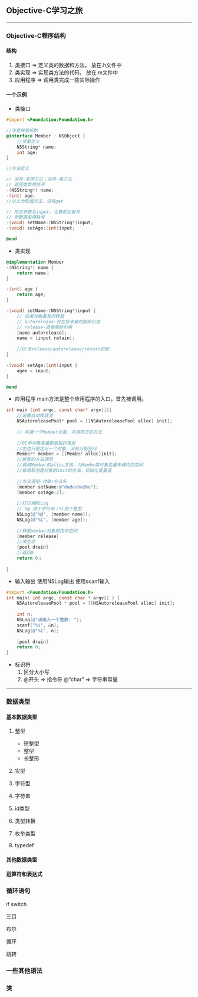 ## Objective-C学习之旅

***

### Objective-C程序结构

#### 结构
1. 类接口 => 定义类的数据和方法， 放在.h文件中
2. 类实现 => 实现类方法的代码， 放在.m文件中
3. 应用程序 => 调用类完成一些实际操作

#### 一个示例
* 类接口
``` objective-c
#import <Foundation/Foundation.h>

//注意继承机制
@interface Member : NSObject {
    //变量定义
    NSString* name;
    int age;
}

//方法定义

// 减号-实例方法；加号-类方法
// 返回类型用括号
-(NSString*) name;
-(int) age;
//以上为取值方法，没有get

// 形式参数名input，注意前加冒号
// 参数类型用括号
-(void) setName:(NSString*)input;
-(void) setAge:(int)input;

@end

```

* 类实现
``` objective-c
@implementation Member
-(NString*) name {
    return name；
}

-(int) age {
    return age;
}

-(void) setName:(NSString*)input {
    // 应用对象要及时释放
    // autorelease-会在将来某时删除引用
    // release-直接删除引用
    [name autorelease];
    name = [input retain];
    
    //OC有release/autorelease/retain机制
}

-(void) setAge:(int)input {
    agee = input;
}

@end
```

* 应用程序
main方法是整个应用程序的入口，首先被调用。

``` objective-c
int main (int argc, const char* argv[]){
    //设置自动释放池
    NSAutoreleasePool* pool = [[NSAutoreleasePool alloc] init];
    
    // 构造一个Member对象，并调用它的方法
    
    //OC中对象变量都是指针类型
    //左边只是定义一个对象，没有分配空间
    Member* member = [[Member alloc]init];
    //嵌套的方法调用
    //调用Member的alloc方法，为Membe类对象变量申请内存空间
    //抵用新创建对象的init的方法，初始化变量值
    
    //方法调用-对象+方法名
    [member setName:@"dadashazhu"];
    [member setAge:2];
    
    //打印用NSLog
    // %@ 用于字符串；%i用于整型
    NSLog(@"%@", [member name]);
    NSLog(@"%i", [member age]);
    
    //释放member对象的内存空间
    [member release]
    //清空池
    [pool drain]
    //返回0
    return 0；
    
}
```

* 输入输出
    使用NSLog输出
    使用scanf输入
    
``` objective-c
#import <Foundation/Foundation.h>
int main( int argc, const char * argv[] ) {
    NSAutoreleasePool * pool = [[NSAutoreleasePool alloc] init];
    
    int n;
    NSLog(@"请输入一个整数: ");
    scanf("%i", &n);
    NSLog(@"%i", n);
    
    [pool drain]
    return 0;
}


```

* 标识符
    1. 区分大小写
    2. @开头 => 指令符
    @“char" => 字符串常量
    
***

### 数据类型

#### 基本数据类型

1. 整型
    * 短整型
    * 整型
    * 长整形

2. 实型

3. 字符型

4. 字符串

5. id类型

6. 类型转换

7. 枚举类型

8. typedef

#### 其他数据类型

#### 运算符和表达式




### 循环语句

if
switch

三目

布尔

循环

跳转



### 一些其他语法

### 类

